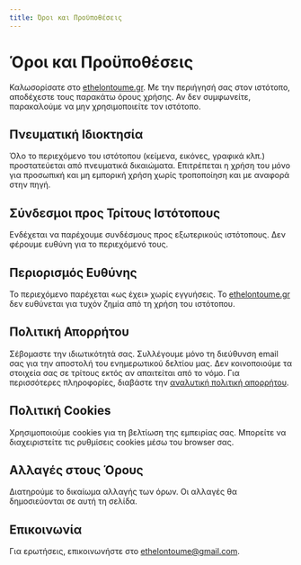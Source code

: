```yaml
---
title: Όροι και Προϋποθέσεις
---
```


# Όροι και Προϋποθέσεις

Καλωσορίσατε στο [ethelontoume.gr](https://ethelontoume.gr). Με την περιήγησή σας στον ιστότοπο, αποδέχεστε τους παρακάτω όρους χρήσης. Αν δεν συμφωνείτε, παρακαλούμε να μην χρησιμοποιείτε τον ιστότοπο.

## Πνευματική Ιδιοκτησία
Όλο το περιεχόμενο του ιστότοπου (κείμενα, εικόνες, γραφικά κλπ.) προστατεύεται από πνευματικά δικαιώματα. Επιτρέπεται η χρήση του μόνο για προσωπική και μη εμπορική χρήση χωρίς τροποποίηση και με αναφορά στην πηγή.

## Σύνδεσμοι προς Τρίτους Ιστότοπους
Ενδέχεται να παρέχουμε συνδέσμους προς εξωτερικούς ιστότοπους. Δεν φέρουμε ευθύνη για το περιεχόμενό τους.

## Περιορισμός Ευθύνης
Το περιεχόμενο παρέχεται «ως έχει» χωρίς εγγυήσεις. Το [ethelontoume.gr](https://ethelontoume.gr) δεν ευθύνεται για τυχόν ζημία από τη χρήση του ιστότοπου.

## Πολιτική Απορρήτου
Σέβομαστε την ιδιωτικότητά σας. Συλλέγουμε μόνο τη διεύθυνση email σας για την αποστολή του ενημερωτικού δελτίου μας. Δεν κοινοποιούμε τα στοιχεία σας σε τρίτους εκτός αν απαιτείται από το νόμο. Για περισσότερες πληροφορίες, διαβάστε την [αναλυτική πολιτική απορρήτου](#).

## Πολιτική Cookies
Χρησιμοποιούμε cookies για τη βελτίωση της εμπειρίας σας. Μπορείτε να διαχειριστείτε τις ρυθμίσεις cookies μέσω του browser σας.

## Αλλαγές στους Όρους
Διατηρούμε το δικαίωμα αλλαγής των όρων. Οι αλλαγές θα δημοσιεύονται σε αυτή τη σελίδα.

## Επικοινωνία
Για ερωτήσεις, επικοινωνήστε στο [ethelontoume@gmail.com](mailto:ethelontoume@gmail.com).

